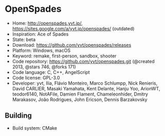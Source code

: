 # OpenSpades

- Home: http://openspades.yvt.jp/, https://sites.google.com/a/yvt.jp/openspades/ (outdated)
- Inspiration: Ace of Spades
- State: beta
- Download: https://github.com/yvt/openspades/releases
- Platform: Windows, macOS
- Keyword: remake, first-person, sandbox, shooter
- Code repository: https://github.com/yvt/openspades.git (@created 2013, @stars 746, @forks 171)
- Code language: C, C++, AngelScript
- Code license: GPL-3.0
- Developer: yvt, Ilia, Flávio Monteiro, Marco Schlumpp, Nick Renieris, David CARLIER, Masaki Yamahata, Kent Delante, Hanju Yoo, ArionWT, teodor6140, NotAFile, Damien Flament, Chameleonhider, Dmitry Marakasov, João Rodrigues, John Ericson, Dennis Barzakovsky

## Building

- Build system: CMake
